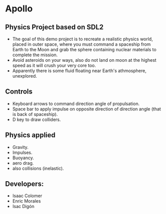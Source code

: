 # Apollo
## Physics Project based on SDL2
- The goal of this demo project is to recreate a realistic physics world, placed in outer space, where you must command a spaceship from Earth to the Moon and grab the sphere containing nuclear materials to complete the mission.
- Avoid asteroids on your ways, also do not land on moon at the highest speed as it will crush your very core too.
- Apparently there is some fluid floating near Earth's athmosphere, unexplored.

## Controls
- Keyboard arrows to command direction angle of propulsation.
- Space bar to apply impulse on opposite direction of direction angle (that is back of spaceship).
- D key to draw colliders.

## Physics applied
- Gravity.
- Impulses.
- Buoyancy.
- aero drag.
- also collisions (inelastic).

## Developers:
- Isaac Colomer
- Enric Morales
- Isac Digón
